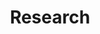 ---
layout: page
title: Research
nav: true
nav_order: 1
dropdown: true
children: 
    - title: Working Papers
      permalink: /workingpapers/
    - title: divider
    - title: Publications
      permalink: /publications/
---